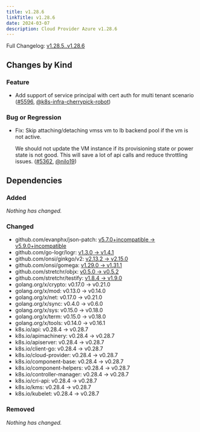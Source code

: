 ```yaml
---
title: v1.28.6
linkTitle: v1.28.6
date: 2024-03-07
description: Cloud Provider Azure v1.28.6
---
```

Full Changelog: [v1.28.5..v1.28.6](https://github.com/kubernetes-sigs/cloud-provider-azure/compare/v1.28.5...v1.28.6)

## Changes by Kind

### Feature

- Add support of service principal with cert auth for multi tenant scenario ([#5596](https://github.com/kubernetes-sigs/cloud-provider-azure/pull/5596), [@k8s-infra-cherrypick-robot](https://github.com/k8s-infra-cherrypick-robot))

### Bug or Regression

- Fix: Skip attaching/detaching vmss vm to lb backend pool if the vm is not active.
  
  We should not update the VM instance if its provisioning state or power state is not good. This will save a lot of api calls and reduce throttling issues. ([#5362](https://github.com/kubernetes-sigs/cloud-provider-azure/pull/5362), [@nilo19](https://github.com/nilo19))

## Dependencies

### Added
_Nothing has changed._

### Changed
- github.com/evanphx/json-patch: [v5.7.0+incompatible → v5.9.0+incompatible](https://github.com/evanphx/json-patch/compare/v5.7.0...v5.9.0)
- github.com/go-logr/logr: [v1.3.0 → v1.4.1](https://github.com/go-logr/logr/compare/v1.3.0...v1.4.1)
- github.com/onsi/ginkgo/v2: [v2.13.2 → v2.15.0](https://github.com/onsi/ginkgo/compare/v2.13.2...v2.15.0)
- github.com/onsi/gomega: [v1.29.0 → v1.31.1](https://github.com/onsi/gomega/compare/v1.29.0...v1.31.1)
- github.com/stretchr/objx: [v0.5.0 → v0.5.2](https://github.com/stretchr/objx/compare/v0.5.0...v0.5.2)
- github.com/stretchr/testify: [v1.8.4 → v1.9.0](https://github.com/stretchr/testify/compare/v1.8.4...v1.9.0)
- golang.org/x/crypto: v0.17.0 → v0.21.0
- golang.org/x/mod: v0.13.0 → v0.14.0
- golang.org/x/net: v0.17.0 → v0.21.0
- golang.org/x/sync: v0.4.0 → v0.6.0
- golang.org/x/sys: v0.15.0 → v0.18.0
- golang.org/x/term: v0.15.0 → v0.18.0
- golang.org/x/tools: v0.14.0 → v0.16.1
- k8s.io/api: v0.28.4 → v0.28.7
- k8s.io/apimachinery: v0.28.4 → v0.28.7
- k8s.io/apiserver: v0.28.4 → v0.28.7
- k8s.io/client-go: v0.28.4 → v0.28.7
- k8s.io/cloud-provider: v0.28.4 → v0.28.7
- k8s.io/component-base: v0.28.4 → v0.28.7
- k8s.io/component-helpers: v0.28.4 → v0.28.7
- k8s.io/controller-manager: v0.28.4 → v0.28.7
- k8s.io/cri-api: v0.28.4 → v0.28.7
- k8s.io/kms: v0.28.4 → v0.28.7
- k8s.io/kubelet: v0.28.4 → v0.28.7

### Removed
_Nothing has changed._
